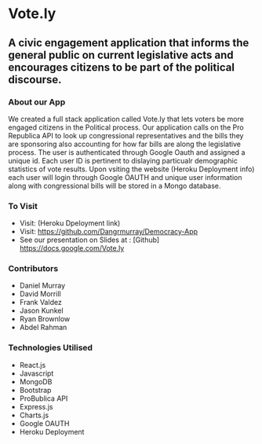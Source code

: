 # Vote.ly

## A civic engagement application that informs the general public on current legislative acts and encourages citizens to be part of the political discourse.

### About our App

We created a full stack  application called Vote.ly that lets voters be more engaged citizens in the Political process. Our application calls on  the Pro Republica API to look up congressional representatives and the bills they are sponsoring also accounting for how far bills are along the legislative process. 
The user is authenticated through Google Oauth and assigned a unique id. Each user ID is pertinent to dislaying particualr demographic statistics of vote results. Upon vsiting the website (Heroku Deployment info) each user will login through Google OAUTH and unique user information along with congressional bills will be stored in a Mongo database.

### To Visit

* Visit: (Heroku Dpeloyment link)
* Visit: https://github.com/Dangrmurray/Democracy-App
* See our presentation on Slides at : [Github] https://docs.google.com/Vote.ly

### Contributors

* Daniel Murray
* David Morrill
* Frank Valdez
* Jason Kunkel
* Ryan  Brownlow
* Abdel Rahman

### Technologies Utilised

* React.js
* Javascript
* MongoDB
* Bootstrap
* ProBublica API
* Express.js
* Charts.js
* Google OAUTH
* Heroku Deployment 
